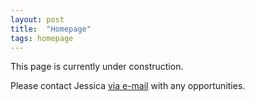 ```yaml
---
layout: post
title:  "Homepage"
tags: homepage
---
```


This page is currently under construction.

Please contact Jessica [via e-mail](mailto:jessica@howe.tax) with any opportunities.
